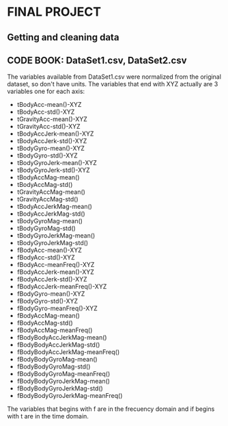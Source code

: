 # FINAL PROJECT
## Getting and cleaning data
## CODE BOOK: DataSet1.csv, DataSet2.csv
The variables available from DataSet1.csv were normalized from the original dataset, so don't have units.
The variables that end with XYZ actually are 3 variables one for each axis:

- tBodyAcc-mean()-XYZ
- tBodyAcc-std()-XYZ
- tGravityAcc-mean()-XYZ
- tGravityAcc-std()-XYZ
- tBodyAccJerk-mean()-XYZ
- tBodyAccJerk-std()-XYZ
- tBodyGyro-mean()-XYZ
- tBodyGyro-std()-XYZ
- tBodyGyroJerk-mean()-XYZ
- tBodyGyroJerk-std()-XYZ
- tBodyAccMag-mean()
- tBodyAccMag-std()
- tGravityAccMag-mean()
- tGravityAccMag-std()
- tBodyAccJerkMag-mean()
- tBodyAccJerkMag-std()
- tBodyGyroMag-mean()
- tBodyGyroMag-std()
- tBodyGyroJerkMag-mean()
- tBodyGyroJerkMag-std()
- fBodyAcc-mean()-XYZ
- fBodyAcc-std()-XYZ
- fBodyAcc-meanFreq()-XYZ
- fBodyAccJerk-mean()-XYZ
- fBodyAccJerk-std()-XYZ
- fBodyAccJerk-meanFreq()-XYZ
- fBodyGyro-mean()-XYZ
- fBodyGyro-std()-XYZ
- fBodyGyro-meanFreq()-XYZ
- fBodyAccMag-mean()
- fBodyAccMag-std()
- fBodyAccMag-meanFreq()
- fBodyBodyAccJerkMag-mean()
- fBodyBodyAccJerkMag-std()
- fBodyBodyAccJerkMag-meanFreq()
- fBodyBodyGyroMag-mean()
- fBodyBodyGyroMag-std()
- fBodyBodyGyroMag-meanFreq()
- fBodyBodyGyroJerkMag-mean()
- fBodyBodyGyroJerkMag-std()
- fBodyBodyGyroJerkMag-meanFreq()

The variables that begins with f are in the frecuency domain and if begins with t are in the time domain.
